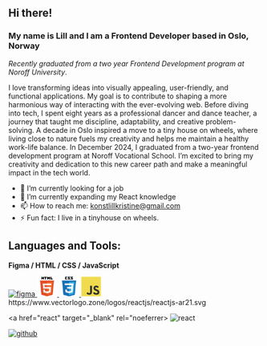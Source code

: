 ## Hi there! 
### My name is Lill and I am a Frontend Developer based in Oslo, Norway
*Recently graduated from a two year Frontend Development program at Noroff University*. 

I love transforming ideas into visually appealing, user-friendly, and functional applications. My goal is to contribute to shaping a more harmonious way of interacting with the ever-evolving web.
Before diving into tech, I spent eight years as a professional dancer and dance teacher, a journey that taught me discipline, adaptability, and creative problem-solving. A decade in Oslo inspired a move to a tiny house on wheels, where living close to nature fuels my creativity and helps me maintain a healthy work-life balance.
In December 2024, I graduated from a two-year frontend development program at Noroff Vocational School. I’m excited to bring my creativity and dedication to this new career path and make a meaningful impact in the tech world.

- 🔭 I’m currently looking for a job 
- 🌱 I’m currently expanding my React knowledge 
- 📫 How to reach me: konstlillkristine@gmail.com 
- ⚡ Fun fact: I live in a tinyhouse on wheels.

## Languages and Tools:
**Figma / HTML / CSS / JavaScript**

<p align="left"> <a href="https://www.figma.com/" target="_blank" rel="noreferrer"> <img src="https://www.vectorlogo.zone/logos/figma/figma-icon.svg" alt="figma" width="40" height="40"/> </a> <a href="https://www.w3.org/html/" target="_blank" rel="noreferrer"> <img src="https://raw.githubusercontent.com/devicons/devicon/master/icons/html5/html5-original-wordmark.svg" alt="html5" width="40" height="40"/> </a> <a href="https://www.w3schools.com/css/" target="_blank" rel="noreferrer"> <img src="https://raw.githubusercontent.com/devicons/devicon/master/icons/css3/css3-original-wordmark.svg" alt="css3" width="40" height="40"/> </a> <a href="https://developer.mozilla.org/en-US/docs/Web/JavaScript" target="_blank" rel="noreferrer"> <img src="https://raw.githubusercontent.com/devicons/devicon/master/icons/javascript/javascript-original.svg" alt="javascript" width="40" height="40"/> </a> https://www.vectorlogo.zone/logos/reactjs/reactjs-ar21.svg</p>

<a href="react" target="_blank" rel="noeferrer> <img src="https://www.vectorlogo.zone/logos/reactjs/reactjs-icon.svg" alt="react" width="40" height="40" /></a>

[<img src='https://cdn.jsdelivr.net/npm/simple-icons@3.0.1/icons/github.svg' alt='github' height='40'>](https://github.com/LillKonst)  





